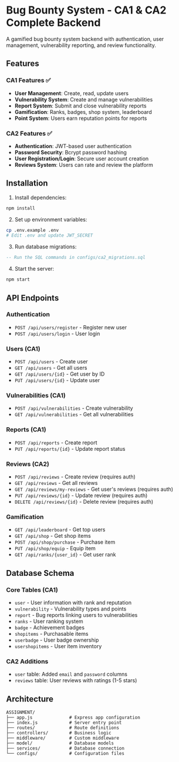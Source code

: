 # Bug Bounty System - CA1 & CA2 Complete Backend

A gamified bug bounty system backend with authentication, user management, vulnerability reporting, and review functionality.

## Features

### CA1 Features ✅
- **User Management**: Create, read, update users
- **Vulnerability System**: Create and manage vulnerabilities  
- **Report System**: Submit and close vulnerability reports
- **Gamification**: Ranks, badges, shop system, leaderboard
- **Point System**: Users earn reputation points for reports

### CA2 Features ✅  
- **Authentication**: JWT-based user authentication
- **Password Security**: Bcrypt password hashing
- **User Registration/Login**: Secure user account creation
- **Reviews System**: Users can rate and review the platform

## Installation

1. Install dependencies:
```bash
npm install
```

2. Set up environment variables:
```bash
cp .env.example .env
# Edit .env and update JWT_SECRET
```

3. Run database migrations:
```sql
-- Run the SQL commands in configs/ca2_migrations.sql
```

4. Start the server:
```bash
npm start
```

## API Endpoints

### Authentication
- `POST /api/users/register` - Register new user
- `POST /api/users/login` - User login

### Users (CA1)
- `POST /api/users` - Create user
- `GET /api/users` - Get all users
- `GET /api/users/{id}` - Get user by ID
- `PUT /api/users/{id}` - Update user

### Vulnerabilities (CA1)
- `POST /api/vulnerabilities` - Create vulnerability
- `GET /api/vulnerabilities` - Get all vulnerabilities

### Reports (CA1)
- `POST /api/reports` - Create report
- `PUT /api/reports/{id}` - Update report status

### Reviews (CA2)
- `POST /api/reviews` - Create review (requires auth)
- `GET /api/reviews` - Get all reviews
- `GET /api/reviews/my-reviews` - Get user's reviews (requires auth)
- `PUT /api/reviews/{id}` - Update review (requires auth)
- `DELETE /api/reviews/{id}` - Delete review (requires auth)

### Gamification
- `GET /api/leaderboard` - Get top users
- `GET /api/shop` - Get shop items
- `POST /api/shop/purchase` - Purchase item
- `PUT /api/shop/equip` - Equip item
- `GET /api/ranks/{user_id}` - Get user rank

## Database Schema

### Core Tables (CA1)
- `user` - User information with rank and reputation
- `vulnerability` - Vulnerability types and points
- `report` - Bug reports linking users to vulnerabilities
- `ranks` - User ranking system
- `badge` - Achievement badges
- `shopitems` - Purchasable items
- `userbadge` - User badge ownership
- `usershopitems` - User item inventory

### CA2 Additions
- `user` table: Added `email` and `password` columns
- `reviews` table: User reviews with ratings (1-5 stars)

## Architecture

```
ASSIGNMENT/
├── app.js              # Express app configuration
├── index.js            # Server entry point
├── routes/             # Route definitions
├── controllers/        # Business logic
├── middleware/         # Custom middleware
├── model/              # Database models
├── services/           # Database connection
└── configs/            # Configuration files
```
